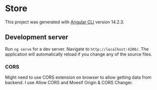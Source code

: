 # Store

This project was generated with [Angular CLI](https://github.com/angular/angular-cli) version 14.2.3.

## Development server

Run `ng serve` for a dev server. Navigate to `http://localhost:4200/`. The application will automatically reload if you change any of the source files.

### CORS

Might need to use CORS extension on browser to allow getting data from backend.
I use Allow CORS and Moesif Origin & CORS Changer.
      


